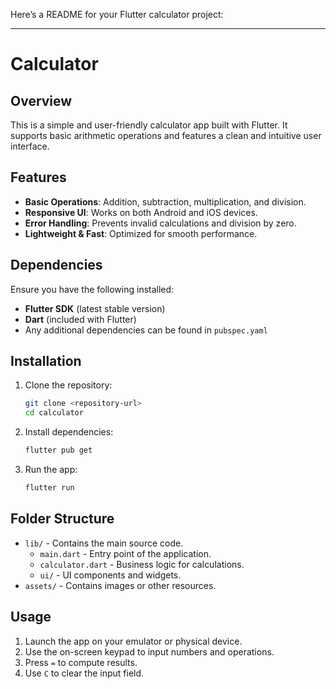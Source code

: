 Here’s a README for your Flutter calculator project:

---

# Calculator

## Overview

This is a simple and user-friendly calculator app built with Flutter. It supports basic arithmetic operations and features a clean and intuitive user interface.

## Features

- **Basic Operations**: Addition, subtraction, multiplication, and division.
- **Responsive UI**: Works on both Android and iOS devices.
- **Error Handling**: Prevents invalid calculations and division by zero.
- **Lightweight & Fast**: Optimized for smooth performance.

## Dependencies

Ensure you have the following installed:

- **Flutter SDK** (latest stable version)
- **Dart** (included with Flutter)
- Any additional dependencies can be found in `pubspec.yaml`

## Installation

1. Clone the repository:

   ```sh
   git clone <repository-url>
   cd calculator
   ```

2. Install dependencies:

   ```sh
   flutter pub get
   ```

3. Run the app:
   ```sh
   flutter run
   ```

## Folder Structure

- `lib/` - Contains the main source code.
  - `main.dart` - Entry point of the application.
  - `calculator.dart` - Business logic for calculations.
  - `ui/` - UI components and widgets.
- `assets/` - Contains images or other resources.

## Usage

1. Launch the app on your emulator or physical device.
2. Use the on-screen keypad to input numbers and operations.
3. Press `=` to compute results.
4. Use `C` to clear the input field.
